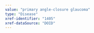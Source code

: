 ```yaml
---
value: "primary angle-closure glaucoma"
type: "Disease"
xref-identifier: "1405"
xref-dataSource: "DOID"
---
```

